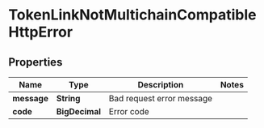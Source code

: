 

# TokenLinkNotMultichainCompatibleHttpError


## Properties

| Name | Type | Description | Notes |
|------------ | ------------- | ------------- | -------------|
|**message** | **String** | Bad request error message |  |
|**code** | **BigDecimal** | Error code |  |



